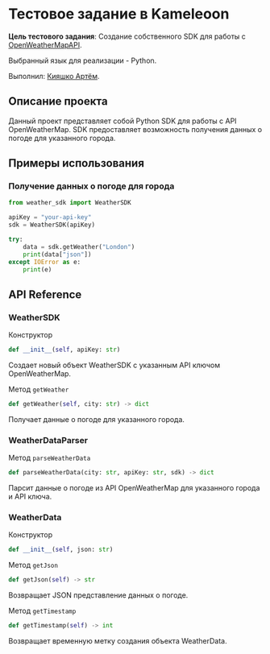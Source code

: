 # Тестовое задание в Kameleoon

**Цель тестового задания**: Создание собственного SDK для работы с [OpenWeatherMapAPI](https://openweathermap.org/).

Выбранный язык для реализации - Python.

Выполнил: [Кияшко Артём](https://hh.ru/resume/7c4c1c18ff0c7bb9430039ed1f575473717058).

## Описание проекта
Данный проект представляет собой Python SDK для работы с API OpenWeatherMap. SDK предоставляет возможность получения данных о погоде для указанного города.

## Примеры использования

### Получение данных о погоде для города

```python
from weather_sdk import WeatherSDK

apiKey = "your-api-key"
sdk = WeatherSDK(apiKey)

try:
    data = sdk.getWeather("London")
    print(data["json"])
except IOError as e:
    print(e)
```

## API Reference

### WeatherSDK

Конструктор

```python
def __init__(self, apiKey: str)
```
Создает новый объект WeatherSDK с указанным API ключом OpenWeatherMap.

Метод ``getWeather``
```python
def getWeather(self, city: str) -> dict
```
Получает данные о погоде для указанного города.

### WeatherDataParser

Метод ``parseWeatherData``

```python
def parseWeatherData(city: str, apiKey: str, sdk) -> dict
```
Парсит данные о погоде из API OpenWeatherMap для указанного города и API ключа.

### WeatherData
Конструктор
```python
def __init__(self, json: str)
```

Метод ``getJson``

```python
def getJson(self) -> str
```
Возвращает JSON представление данных о погоде.

Метод ``getTimestamp``

```python
def getTimestamp(self) -> int
```
Возвращает временную метку создания объекта WeatherData.